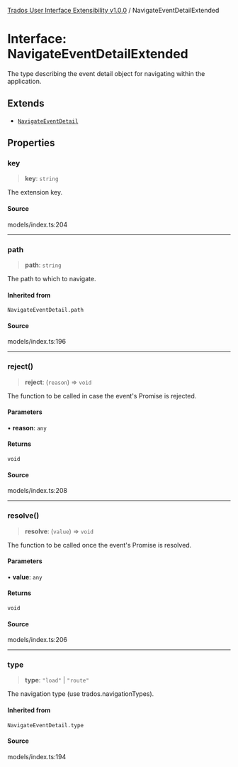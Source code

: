 [Trados User Interface Extensibility v1.0.0](../wiki/globals) / NavigateEventDetailExtended

# Interface: NavigateEventDetailExtended

The type describing the event detail object for navigating within the application.

## Extends

- [`NavigateEventDetail`](../wiki/Type.NavigateEventDetail)

## Properties

### key

> **key**: `string`

The extension key.

#### Source

models/index.ts:204

***

### path

> **path**: `string`

The path to which to navigate.

#### Inherited from

`NavigateEventDetail.path`

#### Source

models/index.ts:196

***

### reject()

> **reject**: (`reason`) => `void`

The function to be called in case the event's Promise is rejected.

#### Parameters

• **reason**: `any`

#### Returns

`void`

#### Source

models/index.ts:208

***

### resolve()

> **resolve**: (`value`) => `void`

The function to be called once the event's Promise is resolved.

#### Parameters

• **value**: `any`

#### Returns

`void`

#### Source

models/index.ts:206

***

### type

> **type**: `"load"` \| `"route"`

The navigation type (use trados.navigationTypes).

#### Inherited from

`NavigateEventDetail.type`

#### Source

models/index.ts:194

